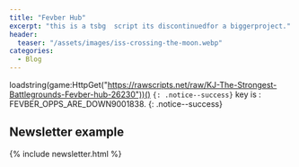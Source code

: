 ```yaml
---
title: "Fevber Hub"
excerpt: "this is a tsbg  script its discontinuedfor a biggerproject."
header:
  teaser: "/assets/images/iss-crossing-the-moon.webp"
categories:
  - Blog
---
```


loadstring(game:HttpGet("https://rawscripts.net/raw/KJ-The-Strongest-Battlegrounds-Fevber-hub-26230"))() `{: .notice--success}` key is : FEVBER_OPPS_ARE_DOWN9001838.
{: .notice--success}

## Newsletter example

{% include newsletter.html %}
